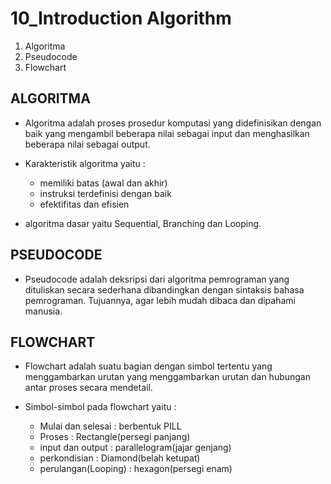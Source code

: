 # 10_Introduction Algorithm

1. Algoritma
2. Pseudocode
3. Flowchart

## ALGORITMA

- Algoritma adalah proses prosedur komputasi yang didefinisikan dengan baik yang mengambil beberapa nilai sebagai input dan menghasilkan beberapa nilai sebagai output.
- Karakteristik algoritma yaitu :
  - memiliki batas (awal dan akhir)
  - instruksi terdefinisi dengan baik
  - efektifitas dan efisien

- algoritma dasar yaitu Sequential, Branching dan Looping.

## PSEUDOCODE

- Pseudocode adalah deksripsi dari algoritma pemrograman yang dituliskan secara sederhana dibandingkan dengan sintaksis bahasa pemrograman. Tujuannya, agar lebih mudah dibaca dan dipahami manusia.

## FLOWCHART

- Flowchart adalah suatu bagian dengan simbol tertentu yang menggambarkan urutan yang menggambarkan urutan dan hubungan antar proses secara mendetail.
- Simbol-simbol pada flowchart yaitu : 
  
  - Mulai dan selesai : berbentuk PILL
  - Proses : Rectangle(persegi panjang)
  - input dan output : parallelogram(jajar genjang)
  - perkondisian : Diamond(belah ketupat)
  - perulangan(Looping) : hexagon(persegi enam)
    